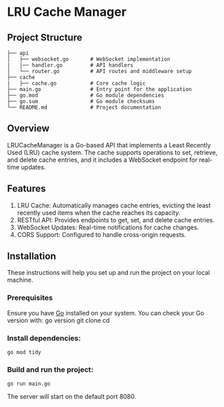 # LRU Cache Manager

## Project Structure
    ├── api
    │   ├── websocket.go       # WebSocket implementation
    |   |── handler.go         # API handlers
    │   └── router.go          # API routes and middleware setup
    ├── cache
    |   ├── cache.go           # Core cache logic
    ├── main.go                # Entry point for the application
    ├── go.mod                 # Go module dependencies
    ├── go.sum                 # Go module checksums
    └── README.md              # Project documentation


## Overview
LRUCacheManager is a Go-based API that implements a Least Recently Used (LRU) cache system. The cache supports operations to set, retrieve, and delete cache entries, and it includes a WebSocket endpoint for real-time updates.

## Features
1. LRU Cache: Automatically manages cache entries, evicting the least recently used items when the cache reaches its capacity.
2. RESTful API: Provides endpoints to get, set, and delete cache entries.
3. WebSocket Updates: Real-time notifications for cache changes.
4. CORS Support: Configured to handle cross-origin requests.

## Installation

These instructions will help you set up and run the project on your local machine.

### Prerequisites

Ensure you have [Go](https://golang.org/doc/install) installed on your system. You can check your Go version with:
    go version
    git clone <repository-url>
    cd <repository-directory>


### Install dependencies:
    go mod tidy

### Build  and run the project:
    go run main.go 

The server will start on the default port 8080.


